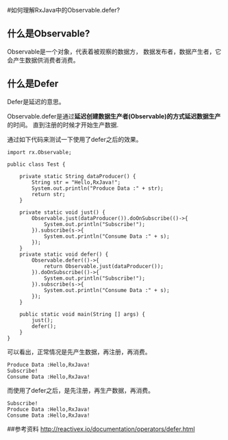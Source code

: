 #如何理解RxJava中的Observable.defer?

## 什么是Observable?

Observable是一个对象，代表着被观察的数据方， 数据发布者，数据产生者，它会产生数据供消费者消费。

## 什么是Defer
Defer是延迟的意思。

Observable.defer是通过**延迟创建数据生产者(Observable)**的方式**延迟数据生产**的时间。
直到注册的时候才开始生产数据.

通过如下代码来测试一下使用了defer之后的效果。
```
import rx.Observable;

public class Test {

    private static String dataProducer() {
        String str = "Hello,RxJava!";
        System.out.println("Produce Data :" + str);
        return str;
    }

    private static void just() {
        Observable.just(dataProducer()).doOnSubscribe(()->{
            System.out.println("Subscribe!");
        }).subscribe(s->{
            System.out.println("Consume Data :" + s);
        });
    }
    private static void defer() {
        Observable.defer(()->{
            return Observable.just(dataProducer());
        }).doOnSubscribe(()->{
            System.out.println("Subscribe!");
        }).subscribe(s->{
            System.out.println("Consume Data :" + s);
        });
    }

    public static void main(String [] args) {
        just();
        defer();
    }
}

```

可以看出，正常情况是先产生数据，再注册，再消费。
```
Produce Data :Hello,RxJava!
Subscribe!
Consume Data :Hello,RxJava!
```
而使用了defer之后，是先注册，再生产数据，再消费。
```
Subscribe!
Produce Data :Hello,RxJava!
Consume Data :Hello,RxJava!
```

##参考资料
http://reactivex.io/documentation/operators/defer.html
